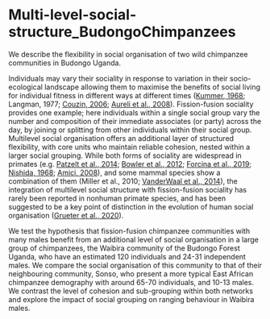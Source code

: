 # Multi-level-social-structure_BudongoChimpanzees
We describe the flexibility in social organisation of two wild chimpanzee communities in Budongo Uganda.

Individuals may vary their sociality in response to variation in their socio-ecological landscape allowing them to maximise the benefits of social living for individual fitness in different ways at different times ([Kummer, 1968](https://www.karger.com/Book/Home/217195); Langman, 1977; [Couzin, 2006](https://www.sciencedirect.com/science/article/pii/S0960982206011924); [Aureli et al., 2008](https://www.journals.uchicago.edu/doi/full/10.1086/586708?casa_token=O1I5PFDumYwAAAAA%3A0_M8_w3-dh_kscqw_OimJCyGoHpP8auCH_eHY5pN6NYyrQb5O10E8z9xLiRulXb4rLW31MJOy4p3Cw)). Fission-fusion sociality provides one example; here individuals within a single social group vary the number and composition of their immediate associates (or party) across the day, by joining or splitting from other individuals within their social group. Multilevel social organisation offers an additional layer of structured flexibility, with core units who maintain reliable cohesion, nested within a larger social grouping. While both forms of sociality are widespread in primates (e.g. [Patzelt et al., 2014](https://www.pnas.org/content/111/41/14740.short); [Bowler et al., 2012](https://link.springer.com/content/pdf/10.1007/s10764-012-9603-6.pdf); [Forcina et al., 2019](https://royalsocietypublishing.org/doi/full/10.1098/rspb.2018.2019); [Nishida, 1968](https://link.springer.com/article/10.1007/BF01730971); [Amici, 2008](https://www.sciencedirect.com/science/article/pii/S0960982208010968)), and some mammal species show a combination of them (Miller et al., 2010; [VanderWaal et al., 2014](https://academic.oup.com/beheco/article/25/1/17/221766)), the integration of multilevel social structure with fission-fusion sociality has rarely been reported in nonhuman primate species, and has been suggested to be a key point of distinction in the evolution of human social organisation ([Grueter et al., 2020](https://www.sciencedirect.com/science/article/abs/pii/S0169534720301336)).

We test the hypothesis that fission-fusion chimpanzee communities with many males benefit from an additional level of social organisation in a large group of chimpanzees, the Waibira community of the Budongo Forest Uganda, who have an estimated 120 individuals and 24-31 independent males. We compare the social organisation of this community to that of their neighbouring community, Sonso, who present a more typical East African chimpanzee demography with around 65-70 individuals, and 10-13 males. We contrast the level of cohesion and sub-grouping within both networks and explore the impact of social grouping on ranging behaviour in Waibira males.
